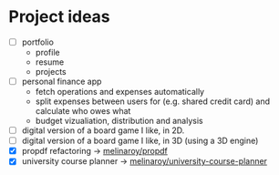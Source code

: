 # Project ideas

- [ ] portfolio
  - profile
  - resume
  - projects
- [ ] personal finance app
  - fetch operations and expenses automatically
  - split expenses between users for (e.g. shared credit card) and calculate who owes what
  - budget vizualiation, distribution and analysis
- [ ] digital version of a board game I like, in 2D.
- [ ] digital version of a board game I like, in 3D (using a 3D engine)
- [x] propdf refactoring → [melinaroy/propdf](https://github.com/melinaroy/propdf)
- [x] university course planner → [melinaroy/university-course-planner](https://github.com/melinaroy/university-course-planner)